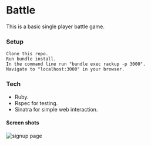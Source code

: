 # Battle
This is a basic single player battle game.

### Setup
```
Clone this repo.
Run bundle install.
In the command line run "bundle exec rackup -p 3000".
Navigate to "localhost:3000" in your browser.
```

### Tech
* Ruby.
* Rspec for testing.
* Sinatra for simple web interaction.


####                                                Screen shots
![signup page](https://www.imageupload.co.uk/images/2017/06/13/ScreenShot2017-06-13at09.54.07.png)
